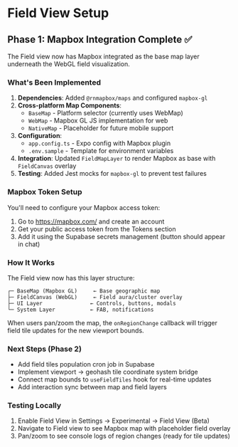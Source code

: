 # Field View Setup

## Phase 1: Mapbox Integration Complete ✅

The Field view now has Mapbox integrated as the base map layer underneath the WebGL field visualization.

### What's Been Implemented

1. **Dependencies**: Added `@rnmapbox/maps` and configured `mapbox-gl`
2. **Cross-platform Map Components**: 
   - `BaseMap` - Platform selector (currently uses WebMap)
   - `WebMap` - Mapbox GL JS implementation for web
   - `NativeMap` - Placeholder for future mobile support
3. **Configuration**: 
   - `app.config.ts` - Expo config with Mapbox plugin
   - `.env.sample` - Template for environment variables
4. **Integration**: Updated `FieldMapLayer` to render Mapbox as base with `FieldCanvas` overlay
5. **Testing**: Added Jest mocks for `mapbox-gl` to prevent test failures

### Mapbox Token Setup

You'll need to configure your Mapbox access token:

1. Go to https://mapbox.com/ and create an account
2. Get your public access token from the Tokens section  
3. Add it using the Supabase secrets management (button should appear in chat)

### How It Works

The Field view now has this layer structure:
```
┌─ BaseMap (Mapbox GL)     ← Base geographic map
├─ FieldCanvas (WebGL)     ← Field aura/cluster overlay  
├─ UI Layer               ← Controls, buttons, modals
└─ System Layer           ← FAB, notifications
```

When users pan/zoom the map, the `onRegionChange` callback will trigger field tile updates for the new viewport bounds.

### Next Steps (Phase 2)

- Add field tiles population cron job in Supabase
- Implement viewport → geohash tile coordinate system bridge  
- Connect map bounds to `useFieldTiles` hook for real-time updates
- Add interaction sync between map and field layers

### Testing Locally

1. Enable Field View in Settings → Experimental → Field View (Beta)
2. Navigate to Field view to see Mapbox map with placeholder field overlay
3. Pan/zoom to see console logs of region changes (ready for tile updates)